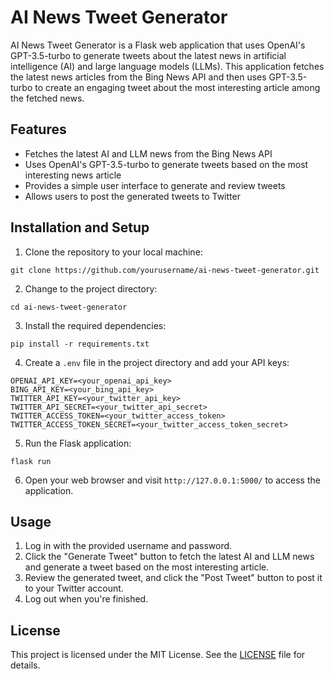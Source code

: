 # AI News Tweet Generator

AI News Tweet Generator is a Flask web application that uses OpenAI's GPT-3.5-turbo to generate tweets about the latest news in artificial intelligence (AI) and large language models (LLMs). This application fetches the latest news articles from the Bing News API and then uses GPT-3.5-turbo to create an engaging tweet about the most interesting article among the fetched news.

## Features

- Fetches the latest AI and LLM news from the Bing News API
- Uses OpenAI's GPT-3.5-turbo to generate tweets based on the most interesting news article
- Provides a simple user interface to generate and review tweets
- Allows users to post the generated tweets to Twitter

## Installation and Setup

1. Clone the repository to your local machine:
```
git clone https://github.com/yourusername/ai-news-tweet-generator.git
```

2. Change to the project directory:
```
cd ai-news-tweet-generator
```

3. Install the required dependencies:
```
pip install -r requirements.txt
```

4. Create a `.env` file in the project directory and add your API keys:
```
OPENAI_API_KEY=<your_openai_api_key>
BING_API_KEY=<your_bing_api_key>
TWITTER_API_KEY=<your_twitter_api_key>
TWITTER_API_SECRET=<your_twitter_api_secret>
TWITTER_ACCESS_TOKEN=<your_twitter_access_token>
TWITTER_ACCESS_TOKEN_SECRET=<your_twitter_access_token_secret>
```

5. Run the Flask application:
```
flask run
```

6. Open your web browser and visit `http://127.0.0.1:5000/` to access the application.

## Usage

1. Log in with the provided username and password.
2. Click the "Generate Tweet" button to fetch the latest AI and LLM news and generate a tweet based on the most interesting article.
3. Review the generated tweet, and click the "Post Tweet" button to post it to your Twitter account.
4. Log out when you're finished.

## License

This project is licensed under the MIT License. See the [LICENSE](LICENSE) file for details.
